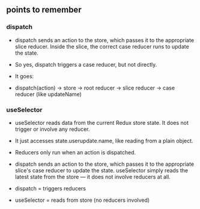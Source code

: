 ## points to remember 

### dispatch

- dispatch sends an action to the store, which passes it to the appropriate slice reducer. Inside the slice, the correct case reducer runs to update the state.

- So yes, dispatch triggers a case reducer, but not directly.

- It goes:
- dispatch(action) → store → root reducer → slice reducer → case reducer (like updateName)

### useSelector

- useSelector reads data from the current Redux store state. It does not trigger or involve any reducer.

- It just accesses state.userupdate.name, like reading from a plain object.

- Reducers only run when an action is dispatched.


- dispatch sends an action to the store, which passes it to the appropriate slice's case reducer to update the state.     useSelector simply reads the latest state from the store — it does not involve reducers at all.

- dispatch = triggers reducers

- useSelector = reads from store (no reducers involved)